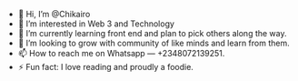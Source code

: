 - 👋 Hi, I’m @Chikairo
- 👀 I’m interested in Web 3 and Technology 
- 🌱 I’m currently learning front end and plan to pick others along the way.
- 💞️ I’m looking to grow with community of like minds and learn from them.
- 📫 How to reach me on Whatsapp — +2348072139251.
- ⚡ Fun fact: I love reading and proudly a foodie.

<!---
Chikairo/Chikairo is a ✨ special ✨ repository because its `README.md` (this file) appears on your GitHub profile.
You can click the Preview link to take a look at your changes.
--->
